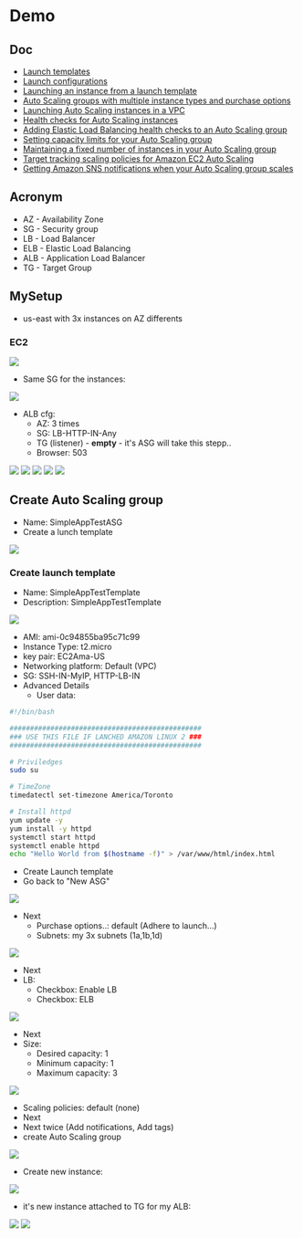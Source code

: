 # Demo

## Doc
* [Launch templates](https://docs.aws.amazon.com/autoscaling/ec2/userguide/LaunchTemplates.html?icmpid=docs_ec2as_help_panel)
* [Launch configurations](https://docs.aws.amazon.com/autoscaling/ec2/userguide/LaunchConfiguration.html?icmpid=docs_ec2as_help_panel)
* [Launching an instance from a launch template](https://docs.aws.amazon.com/AWSEC2/latest/UserGuide/ec2-launch-templates.html?icmpid=docs_ec2_console)
* [Auto Scaling groups with multiple instance types and purchase options](https://docs.aws.amazon.com/autoscaling/ec2/userguide/asg-purchase-options.html?icmpid=docs_ec2as_help_panel)
* [Launching Auto Scaling instances in a VPC](https://docs.aws.amazon.com/autoscaling/ec2/userguide/asg-in-vpc.html?icmpid=docs_ec2as_help_panel)
* [Health checks for Auto Scaling instances](https://docs.aws.amazon.com/autoscaling/ec2/userguide/healthcheck.html?icmpid=docs_ec2as_help_panel)
* [Adding Elastic Load Balancing health checks to an Auto Scaling group](https://docs.aws.amazon.com/autoscaling/ec2/userguide/as-add-elb-healthcheck.html?icmpid=docs_ec2as_help_panel)
* [Setting capacity limits for your Auto Scaling group](https://docs.aws.amazon.com/autoscaling/ec2/userguide/asg-capacity-limits.html?icmpid=docs_ec2as_help_panel)
* [Maintaining a fixed number of instances in your Auto Scaling group](https://docs.aws.amazon.com/autoscaling/ec2/userguide/as-maintain-instance-levels.html?icmpid=docs_ec2as_help_panel)
* [Target tracking scaling policies for Amazon EC2 Auto Scaling](https://docs.aws.amazon.com/autoscaling/ec2/userguide/as-scaling-target-tracking.html?icmpid=docs_ec2as_help_panel)
* [Getting Amazon SNS notifications when your Auto Scaling group scales](https://docs.aws.amazon.com/autoscaling/ec2/userguide/ASGettingNotifications.html?icmpid=docs_ec2as_help_panel)

## Acronym
* AZ - Availability Zone
* SG - Security group
* LB - Load Balancer
* ELB - Elastic Load Balancing
* ALB - Application Load Balancer
* TG - Target Group

## MySetup
* us-east with 3x instances on AZ differents

### EC2
[<img src="https://i.imgur.com/o7nO9wx.png">](https://i.imgur.com/o7nO9wx.png)

* Same SG for the instances:

[<img src="https://i.imgur.com/e5b9LuP.png">](https://i.imgur.com/e5b9LuP.png)

* ALB cfg:
    * AZ: 3 times
    * SG: LB-HTTP-IN-Any
    * TG (listener) - **empty** - it's ASG will take this stepp..
    * Browser: 503
    
[<img src="https://i.imgur.com/hXuDE3m.png">](https://i.imgur.com/hXuDE3m.png)
[<img src="https://i.imgur.com/o86mhZX.png">](https://i.imgur.com/o86mhZX.png)
[<img src="https://i.imgur.com/cHW2X33.png">](https://i.imgur.com/cHW2X33.png)
[<img src="https://i.imgur.com/ADAXEzP.png">](https://i.imgur.com/ADAXEzP.png)
[<img src="https://i.imgur.com/S1toodM.png">](https://i.imgur.com/S1toodM.png)

## Create Auto Scaling group
* Name: SimpleAppTestASG
* Create a lunch template

[<img src="https://i.imgur.com/1bC9Hlq.png">](https://i.imgur.com/1bC9Hlq.png)

### Create launch template
* Name: SimpleAppTestTemplate
* Description: SimpleAppTestTemplate

[<img src="https://i.imgur.com/cxVZqu6.png">](https://i.imgur.com/cxVZqu6.png)

* AMI: ami-0c94855ba95c71c99
* Instance Type: t2.micro
* key pair: EC2Ama-US
* Networking platform: Default (VPC)
* SG: SSH-IN-MyIP, HTTP-LB-IN
* Advanced Details
   * User data:
````bash
#!/bin/bash

###############################################
### USE THIS FILE IF LANCHED AMAZON LINUX 2 ###
###############################################

# Priviledges
sudo su

# TimeZone
timedatectl set-timezone America/Toronto

# Install httpd
yum update -y
yum install -y httpd
systemctl start httpd
systemctl enable httpd
echo "Hello World from $(hostname -f)" > /var/www/html/index.html
````
* Create Launch template
* Go back to "New ASG"

[<img src="https://i.imgur.com/ZSvTp1D.png">](https://i.imgur.com/ZSvTp1D.png)

* Next
   * Purchase options..: default (Adhere to launch...)
   * Subnets: my 3x subnets (1a,1b,1d)
   
[<img src="https://i.imgur.com/IkyelMv.png">](https://i.imgur.com/IkyelMv.png)

* Next
* LB:
   * Checkbox: Enable LB
   * Checkbox: ELB
   
[<img src="https://i.imgur.com/UCNlVO9.png">](https://i.imgur.com/UCNlVO9.png)

* Next
* Size:
   * Desired capacity: 1
   * Minimum capacity: 1
   * Maximum capacity: 3 
   
[<img src="https://i.imgur.com/3MFmX5s.png">](https://i.imgur.com/3MFmX5s.png)

* Scaling policies: default (none)
* Next
* Next twice  (Add notifications, Add tags)
* create Auto Scaling group

[<img src="https://i.imgur.com/sqwUXwE.png">](https://i.imgur.com/sqwUXwE.png)
* Create new instance:

[<img src="https://i.imgur.com/sEH2pAI.png">](https://i.imgur.com/sEH2pAI.png)
* it's new instance attached to TG for my ALB:

[<img src="https://i.imgur.com/JWgdwhK.png">](https://i.imgur.com/JWgdwhK.png)
[<img src="https://i.imgur.com/XZRQEyb.png">](https://i.imgur.com/XZRQEyb.png)
